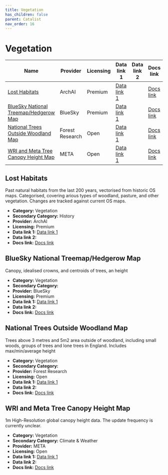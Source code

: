 ```yaml
---
title: Vegetation
has_children: false
parent: Catalist
nav_order: 16
---
```


# Vegetation

| Name                                                                            | Provider        | Licensing | Data link 1                                                                                                 | Data link 2 | Docs link                                                                                           |
| ------------------------------------------------------------------------------- | --------------- | --------- | ----------------------------------------------------------------------------------------------------------- | ----------- | --------------------------------------------------------------------------------------------------- |
| [Lost Habitats](#lost-habitats)                                                 | ArchAI          | Premium   | [Data link 1](https://www.archai.io/contact)                                                                |             | [Docs link](https://www.archai.io/historichabitats)                                                 |
| [BlueSky National Treemap/Hedgerow Map](#bluesky-national-treemap/hedgerow-map) | BlueSky         | Premium   | [Data link 1](https://www.blueskymapshop.com/maps/ntm-v2)                                                   |             | [Docs link](https://bluesky-world.com/ntm/)                                                         |
| [National Trees Outside Woodland Map](#national-trees-outside-woodland-map)     | Forest Research | Open      | [Data link 1](https://data-forestry.opendata.arcgis.com/documents/01667a77c65f4fd9aaf6a45279373a25/explore) |             | [Docs link](https://www.forestresearch.gov.uk/tools-and-resources/fthr/trees-outside-woodland-map/) |
| [WRI and Meta Tree Canopy Height Map](#wri-and-meta-tree-canopy-height-map)     | META            | Open      | [Data link 1](https://registry.opendata.aws/dataforgood-fb-forests/)                                        |             | [Docs link](https://github.com/facebookresearch/HighResCanopyHeight)                                |

## Lost Habitats

Past natural habitats from the last 200 years, vectorised from historic OS maps. Categorised, covering arious types of woodland, pasture, and other vegetation. Changes are tracked against current OS maps.

- **Category:** Vegetation
- **Secondary Category:** History
- **Provider:** ArchAI
- **Licensing:** Premium
- **Data link 1:** [Data link 1](https://www.archai.io/contact)
- **Data link 2:** 
- **Docs link:** [Docs link](https://www.archai.io/historichabitats)



## BlueSky National Treemap/Hedgerow Map

Canopy, idealised crowns, and centroids of trees, an height

- **Category:** Vegetation
- **Secondary Category:** 
- **Provider:** BlueSky
- **Licensing:** Premium
- **Data link 1:** [Data link 1](https://www.blueskymapshop.com/maps/ntm-v2)
- **Data link 2:** 
- **Docs link:** [Docs link](https://bluesky-world.com/ntm/)



## National Trees Outside Woodland Map

Trees above 3 metres and 5m2 area outside of woodland, including small woods, groups of trees and lone trees in England. Includes max/min/average height

- **Category:** Vegetation
- **Secondary Category:** 
- **Provider:** Forest Research
- **Licensing:** Open
- **Data link 1:** [Data link 1](https://data-forestry.opendata.arcgis.com/documents/01667a77c65f4fd9aaf6a45279373a25/explore)
- **Data link 2:** 
- **Docs link:** [Docs link](https://www.forestresearch.gov.uk/tools-and-resources/fthr/trees-outside-woodland-map/)



## WRI and Meta Tree Canopy Height Map

1m High-Resolution global canopy height data. The update frequency is currently unclear.

- **Category:** Vegetation
- **Secondary Category:** Climate & Weather
- **Provider:** META
- **Licensing:** Open
- **Data link 1:** [Data link 1](https://registry.opendata.aws/dataforgood-fb-forests/)
- **Data link 2:** 
- **Docs link:** [Docs link](https://github.com/facebookresearch/HighResCanopyHeight)
